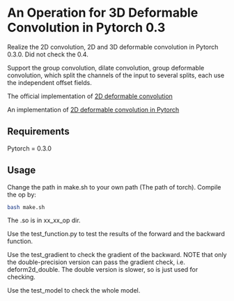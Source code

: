 # An Operation for 3D Deformable Convolution in Pytorch 0.3

Realize the 2D convolution, 2D and 3D deformable convolution in Pytorch 0.3.0. Did not check the 0.4.

Support the group convolution, dilate convolution, group deformable convolution, which split the channels of the input to several splits, each use the independent offset fields.

The official implementation of [2D deformable convolution](https://github.com/msracver/Deformable-ConvNets)  

An implementation of [2D deformable convolution in Pytorch](https://github.com/1zb/deformable-convolution-pytorch)

## Requirements
Pytorch = 0.3.0

## Usage
Change the path in make.sh to your own path (The path of torch). Compile the op by:

```Bash
bash make.sh
```

The .so is in xx_xx_op dir.

Use the test_function.py to test the results of the forward and the backward function.

Use the test_gradient to check the gradient of the backward. NOTE that only the double-precision version can pass the gradient check, i.e. deform2d_double. The double version is slower, so is just used for checking.  

Use the test_model to check the whole model. 